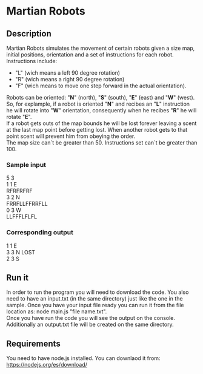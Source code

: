 # Martian Robots

## **Description**

Martian Robots simulates the movement of certain robots given a size map, initial positions, orientation and a set of instructions for each robot.<br>Instructions include: 
- "L" (wich means a left 90 degree rotation) 
- "R" (wich means a right 90 degree rotation)
- "F" (wich means to move one step forward in the actual orientation).

Robots can be oriented: "**N**" (north), "**S**" (south), "**E**" (east) and "**W**" (west). So, for explample, if a robot is oriented "**N**" and recibes an "**L**" instruction he will rotate into "**W**" orientation, consequently when he recibes "**R**" he will rotate "**E**".<br>
If a robot gets outs of the map bounds he will be lost forever leaving a scent at the last map point before getting lost. When another robot gets to that point scent will prevent him from obeying the order.<br>
The map size can´t be greater than 50. Instructions set can`t be greater than 100.<br>
### Sample input
5 3 <br>
1 1 E <br>
RFRFRFRF <br>
3 2 N <br>
FRRFLLFFRRFLL <br>
0 3 W <br>
LLFFFLFLFL 
### Corresponding output
1 1 E <br>
3 3 N LOST <br>
2 3 S


## **Run it**
In order to run the program you will need to download the code. You also need to have an input.txt (in the same directory) just like the one in the sample. Once you have your input file ready you can run it from the file location as: node main.js "file name.txt".<br>
Once you have run the code you will see the output on the console. Additionally an output.txt file will be created on the same directory.

## **Requirements**
You need to have node.js installed. You can downlaod it from: https://nodejs.org/es/download/